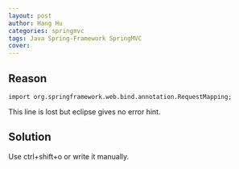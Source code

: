 ```yaml
---
layout: post
author: Hang Hu
categories: springmvc
tags: Java Spring-Framework SpringMVC 
cover: 
---
```


## Reason

```
import org.springframework.web.bind.annotation.RequestMapping;
```

This line is lost but eclipse gives no error hint.

## Solution

Use ctrl+shift+o or write it manually.
